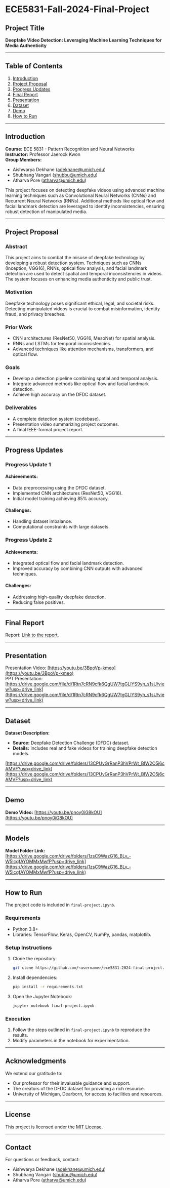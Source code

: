 # ECE5831-Fall-2024-Final-Project

## Project Title

**Deepfake Video Detection: Leveraging Machine Learning Techniques for Media Authenticity**

---

## Table of Contents

1. [Introduction](#introduction)
2. [Project Proposal](#project-proposal)
3. [Progress Updates](#progress-updates)
4. [Final Report](#final-report)
5. [Presentation](#presentation)
6. [Dataset](#dataset)
7. [Demo](#demo)
8. [How to Run](#how-to-run)

---

## Introduction

**Course:** ECE 5831 - Pattern Recognition and Neural Networks  
**Instructor:** Professor Jaerock Kwon  
**Group Members:**  
- Aishwarya Dekhane ([adekhane@umich.edu](mailto:adekhane@umich.edu))  
- Shubhang Vangari ([shubbu@umich.edu](mailto:shubbu@umich.edu))  
- Atharva Pore ([atharva@umich.edu](mailto:atharva@umich.edu))  

This project focuses on detecting deepfake videos using advanced machine learning techniques such as Convolutional Neural Networks (CNNs) and Recurrent Neural Networks (RNNs). Additional methods like optical flow and facial landmark detection are leveraged to identify inconsistencies, ensuring robust detection of manipulated media.

---

## Project Proposal

### Abstract
This project aims to combat the misuse of deepfake technology by developing a robust detection system. Techniques such as CNNs (Inception, VGG16), RNNs, optical flow analysis, and facial landmark detection are used to detect spatial and temporal inconsistencies in videos. The system focuses on enhancing media authenticity and public trust.

### Motivation
Deepfake technology poses significant ethical, legal, and societal risks. Detecting manipulated videos is crucial to combat misinformation, identity fraud, and privacy breaches.

### Prior Work
- CNN architectures (ResNet50, VGG16, MesoNet) for spatial analysis.
- RNNs and LSTMs for temporal inconsistencies.
- Advanced techniques like attention mechanisms, transformers, and optical flow.

### Goals
- Develop a detection pipeline combining spatial and temporal analysis.
- Integrate advanced methods like optical flow and facial landmark detection.
- Achieve high accuracy on the DFDC dataset.

### Deliverables
- A complete detection system (codebase).
- Presentation video summarizing project outcomes.
- A final IEEE-format project report.

---

## Progress Updates

### Progress Update 1  

#### Achievements:
- Data preprocessing using the DFDC dataset.
- Implemented CNN architectures (ResNet50, VGG16).
- Initial model training achieving 85% accuracy.

#### Challenges:
- Handling dataset imbalance.
- Computational constraints with large datasets.

### Progress Update 2 

#### Achievements:
- Integrated optical flow and facial landmark detection.
- Improved accuracy by combining CNN outputs with advanced techniques.

#### Challenges:
- Addressing high-quality deepfake detection.
- Reducing false positives.

---

## Final Report

Report: [Link to the report](#).

---

## Presentation

Presentation Video: [https://youtu.be/3BpoVp-kmeo](https://youtu.be/3BpoVp-kmeo)  
PPT Presentation: [https://drive.google.com/file/d/1Rtn7cRN9cfk6QgUW7tgGLlYS9yh_s1sU/view?usp=drive_link](https://drive.google.com/file/d/1Rtn7cRN9cfk6QgUW7tgGLlYS9yh_s1sU/view?usp=drive_link)

---

## Dataset

**Dataset Description:**  
- **Source:** Deepfake Detection Challenge (DFDC) dataset.
- **Details:** Includes real and fake videos for training deepfake detection models.

[https://drive.google.com/drive/folders/13CPUvGrRanP3hVPrWt_BIW2O5j6cAMVF?usp=drive_link](https://drive.google.com/drive/folders/13CPUvGrRanP3hVPrWt_BIW2O5j6cAMVF?usp=drive_link)

---

## Demo

**Demo Video:** [https://youtu.be/pnoy0iG8kOU](https://youtu.be/pnoy0iG8kOU)

---

## Models

**Model Folder Link:** [https://drive.google.com/drive/folders/1zsC9WazG16_BLv_-W5IcgfAYOMMxMwfP?usp=drive_link](https://drive.google.com/drive/folders/1zsC9WazG16_BLv_-W5IcgfAYOMMxMwfP?usp=drive_link)

---

## How to Run

The project code is included in `final-project.ipynb`.

### Requirements
- Python 3.8+
- Libraries: TensorFlow, Keras, OpenCV, NumPy, pandas, matplotlib.

### Setup Instructions
1. Clone the repository:
   ```bash
   git clone https://github.com/<username>/ece5831-2024-final-project.git
   ```
2. Install dependencies:
   ```bash
   pip install -r requirements.txt
   ```
3. Open the Jupyter Notebook:
   ```bash
   jupyter notebook final-project.ipynb
   ```

### Execution
1. Follow the steps outlined in `final-project.ipynb` to reproduce the results.
2. Modify parameters in the notebook for experimentation.

---

## Acknowledgments

We extend our gratitude to:
- Our professor for their invaluable guidance and support.
- The creators of the DFDC dataset for providing a rich resource.
- University of Michigan, Dearborn, for access to facilities and resources.

---

## License

This project is licensed under the [MIT License](LICENSE).

---

## Contact

For questions or feedback, contact:
- Aishwarya Dekhane ([adekhane@umich.edu](mailto:adekhane@umich.edu))
- Shubhang Vangari ([shubbu@umich.edu](mailto:shubbu@umich.edu))
- Atharva Pore ([atharva@umich.edu](mailto:atharva@umich.edu))
